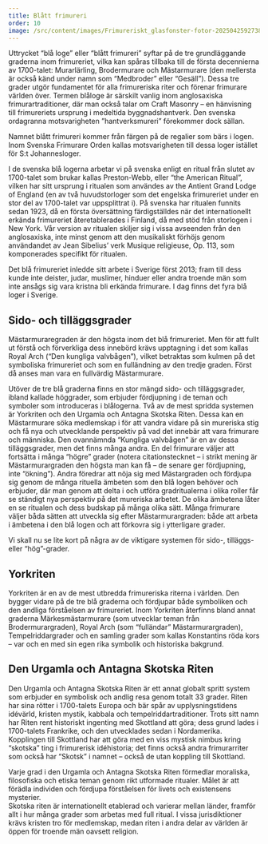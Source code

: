 ```yaml
---
title: Blått frimureri
order: 10
image: /src/content/images/Frimureriskt_glasfonster-fotor-2025042592738.png
---
```

Uttrycket “blå loge” eller “blått frimureri” syftar på de tre grundläggande graderna inom frimureriet, vilka kan spåras tillbaka till de första decennierna av 1700-talet: Murarlärling, Brodermurare och Mästarmurare (den mellersta är också känd under namn som “Medbroder” eller “Gesäll”). Dessa tre grader utgör fundamentet för alla frimureriska riter och förenar frimurare världen över. Termen blåloge är särskilt vanlig inom anglosaxiska frimurartraditioner, där man också talar om Craft Masonry – en hänvisning till frimureriets ursprung i medeltida byggnadshantverk. Den svenska ordagranna motsvarigheten ”hantverksmureri” förekommer dock sällan.

Namnet blått frimureri kommer från färgen på de regalier som bärs i logen. Inom Svenska Frimurare Orden kallas motsvarigheten till dessa loger istället för S:t Johannesloger.

I de svenska blå logerna arbetar vi på svenska enligt en ritual från slutet av 1700-talet som brukar kallas Preston-Webb, eller “the American Ritual”, vilken har sitt ursprung i ritualen som användes av the Antient Grand Lodge of England (en av två huvudstorloger som det engelska frimureriet under en stor del av 1700-talet var uppsplittrat i). På svenska har ritualen funnits sedan 1923, då en första översättning färdigställdes när det internationellt erkända frimureriet återetablerades i Finland, då med stöd från storlogen i New York. Vår version av ritualen skiljer sig i vissa avseenden från den anglosaxiska, inte minst genom att den musikaliskt förhöjs genom användandet av Jean Sibelius’ verk Musique religieuse, Op. 113, som komponerades specifikt för ritualen.

Det blå frimureriet inledde sitt arbete i Sverige först 2013; fram till dess kunde inte deister, judar, muslimer, hinduer eller andra troende män som inte ansågs sig vara kristna bli erkända frimurare. I dag finns det fyra blå loger i Sverige.

## Sido- och tilläggsgrader

Mästarmuraregraden är den högsta inom det blå frimureriet. Men för att fullt ut förstå och förverkliga dess innebörd krävs upptagning i det som kallas Royal Arch (“Den kungliga valvbågen”), vilket betraktas som kulmen på det symboliska frimureriet och som en fulländning av den tredje graden. Först då anses man vara en fullvärdig Mästarmurare.

Utöver de tre blå graderna finns en stor mängd sido- och tilläggsgrader, ibland kallade höggrader, som erbjuder fördjupning i de teman och symboler som introduceras i blålogerna. Två av de mest spridda systemen är Yorkriten och den Urgamla och Antagna Skotska Riten. Dessa kan en Mästarmurare söka medlemskap i för att vandra vidare på sin mureriska stig och få nya och utvecklande perspektiv på vad det innebär att vara frimurare och människa. Den ovannämnda “Kungliga valvbågen” är en av dessa tilläggsgrader, men det finns många andra. En del frimurare väljer att fortsätta i många “högre” grader (notera citationstecknet – i strikt mening är Mästarmurargraden den högsta man kan få – de senare ger fördjupning, inte “ökning”). Andra föredrar att nöja sig med Mästargraden och fördjupa sig genom de många rituella ämbeten som den blå logen behöver och erbjuder, där man genom att delta i och utföra gradritualerna i olika roller får se ständigt nya perspektiv på det mureriska arbetet. De olika ämbetena låter en se ritualen och dess budskap på många olika sätt. Många frimurare väljer båda sätten att utveckla sig efter Mästarmurargraden: både att arbeta i ämbetena i den blå logen och att förkovra sig i ytterligare grader.

Vi skall nu se lite kort på några av de viktigare systemen för sido-, tilläggs- eller “hög”-grader.

## Yorkriten

Yorkriten är en av de mest utbredda frimureriska riterna i världen. Den bygger vidare på de tre blå graderna och fördjupar både symboliken och den andliga förståelsen av frimureriet. Inom Yorkriten återfinns bland annat graderna Märkesmästarmurare (som utvecklar teman från Brodermurargraden), Royal Arch (som “fulländar” Mästarmurargraden), Tempelriddargrader och en samling grader som kallas Konstantins röda kors – var och en med sin egen rika symbolik och historiska bakgrund.

## Den Urgamla och Antagna Skotska Riten

Den Urgamla och Antagna Skotska Riten är ett annat globalt spritt system som erbjuder en symbolisk och andlig resa genom totalt 33 grader. Riten har sina rötter i 1700-talets Europa och bär spår av upplysningstidens idévärld, kristen mystik, kabbala och tempelriddartraditioner. Trots sitt namn har Riten rent historiskt ingenting med Skottland att göra; dess grund lades i 1700-talets Frankrike, och den utvecklades sedan i Nordamerika. Kopplingen till Skottland har att göra med en viss mystisk nimbus kring “skotska” ting i frimurerisk idéhistoria; det finns också andra frimurarriter som också har “Skotsk” i namnet – också de utan koppling till Skottland.

Varje grad i den Urgamla och Antagna Skotska Riten förmedlar moraliska, filosofiska och etiska teman genom rikt utformade ritualer. Målet är att förädla individen och fördjupa förståelsen för livets och existensens mysterier.  
Skotska riten är internationellt etablerad och varierar mellan länder, framför allt i hur många grader som arbetas med full ritual. I vissa jurisdiktioner krävs kristen tro för medlemskap, medan riten i andra delar av världen är öppen för troende män oavsett religion.